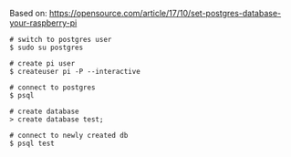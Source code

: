 Based on:
https://opensource.com/article/17/10/set-postgres-database-your-raspberry-pi


```
# switch to postgres user
$ sudo su postgres

# create pi user
$ createuser pi -P --interactive

# connect to postgres
$ psql

# create database
> create database test;

# connect to newly created db
$ psql test
```
